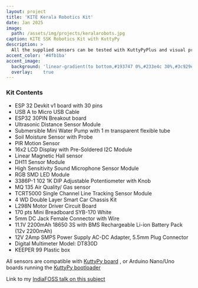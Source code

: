 ```yaml
---
layout: project
title: 'KITE Kerala Robotics Kit'
date: Jan 2025
image: 
  path: /assets/img/projects/keralarobots.jpg
caption: KITE SSK Robotics Kit with KuttyPy
description: >
  All the supplied sensors can be tested with KuttyPyPlus and visual programming.
accent_color: '#4fb1ba'
accent_image:
  background: 'linear-gradient(to bottom,#193747 0%,#233e4c 30%,#3c929e 50%,#d5d5d4 70%,#cdccc8 100%)'
  overlay:    true
---
```



### Kit Contents

* ESP 32 Devkit v1 board with 30 pins
* USB A to Micro USB Cable
* ESP32 30PIN Breakout board
* Ultrasonic Distance Sensor Module
* Submersible Mini Water Pump with 1 m transparent flexible tube
* Soil Moisture Sensor with Probe
* PIR Motion Sensor
* 16x2 LCD Display with Pre-Soldered I2C Module
* Linear Magnetic Hall sensor
* DH11 Sensor Module
* High Sensitivity Sound Microphone Sensor Module
* RGB SMD LED Module
* 3386P-1 102 1K DIP Adjustable Potentiometer with Knob
* MQ 135 Air Quality/ Gas sensor
* TCRT5000 Single Channel Line Tracking Sensor Module
* 4 WD Double Layer Smart Car Chassis Kit
* L298N Motor Driver Circuit Board
* 170 pts Mini Breadboard SYB-170 White
* 5mm DC Jack Female Connector with Wire
* 11.1V 2200mAh 18650 3S with BMS Rechargeable Li-ion Battery Pack (12v 2200mAh)
* 12V 2Amp SMPS Power Supply AC-DC Adapter, 5.5mm Plug Connector
* Digital Multimeter Model: DT830D
* KEEPER 99 Plastic box


All sensors are compatible with [KuttyPy board](https://csparkresearch.in/kuttypyplus) , or Arduino Nano/Uno boards
running the [KuttyPy bootloader](https://kuttypy.readthedocs.io/en/latest/workshopnano/)

Link to my [IndiaFOSS talk on this subject](https://fossunited.org/c/indiafoss/2025/cfp/3a8mrlaug1)